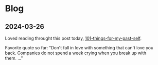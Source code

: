 # Blog

## 2024-03-26

Loved reading throught this post today, [101-things-for-my-past-self](https://www.approachwithalacrity.com/101-things-for-my-past-self/?utm_source=tldrnewsletter).

Favorite quote so far: "Don't fall in love with something that can't love you back. Companies do not spend a week crying when you break up with them. ..."
